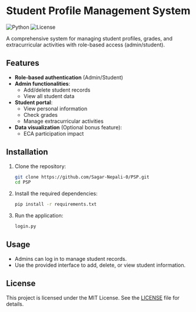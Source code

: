 # Student Profile Management System

![Python](https://img.shields.io/badge/python-3.8+-blue.svg)
![License](https://img.shields.io/badge/license-MIT-green.svg)

A comprehensive system for managing student profiles, grades, and extracurricular activities with role-based access (admin/student).

## Features

- **Role-based authentication** (Admin/Student)
 - **Admin functionalities**:
   - Add/delete student records
   - View all student data
 - **Student portal**:
   - View personal information
   - Check grades
   - Manage extracurricular activities
 - **Data visualization** (Optional bonus feature):
   - ECA participation impact
   
## Installation

1. Clone the repository:
   ```bash
   git clone https://github.com/Sagar-Nepali-0/PSP.git
   cd PSP
   ```

2. Install the required dependencies:
   ```bash
   pip install -r requirements.txt
   ```

3. Run the application:
   ```bash
   login.py
   ```

## Usage

- Admins can log in to manage student records.
- Use the provided interface to add, delete, or view student information.

## License

This project is licensed under the MIT License. See the [LICENSE](LICENSE) file for details.
